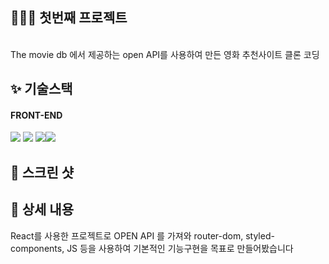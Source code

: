 
## 👩‍👧‍👧 첫번째 프로젝트
<br>
The movie db 에서 제공하는 open API를 사용하여 만든 영화 추천사이트 클론 코딩

## ✨ 기술스택 

#### FRONT-END

<img src="https://img.shields.io/badge/react-61DAFB?style=for-the-badge&logo=react&logoColor=black"> <img src="https://img.shields.io/badge/javascript-F7DF1E?style=for-the-badge&logo=javascript&logoColor=white"> 
<img src="https://img.shields.io/badge/reactRouter-CA4245?style=for-the-badge&logo=reactRouter&logoColor=white"><img src="https://img.shields.io/badge/vercel-000000?style=for-the-badge&logo=vercel&logoColor=white">






## 🍅 스크린 샷





## 🍔 상세 내용

React를 사용한 프로젝트로 OPEN API 를 가져와 router-dom, styled-components, JS  등을 사용하여 기본적인 기능구현을 목표로 만들어봤습니다

